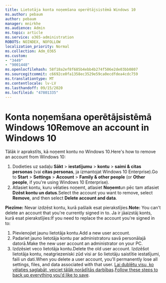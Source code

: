 ```yaml
---
title: Lietotāja konta noņemšana operētājsistēmā Windows 10
ms.author: pebaum
author: pebaum
manager: mnirkhe
ms.audience: Admin
ms.topic: article
ms.service: o365-administration
ROBOTS: NOINDEX, NOFOLLOW
localization_priority: Normal
ms.collection: Adm_O365
ms.custom:
- "3449"
- "9001448"
ms.openlocfilehash: 58f18a2ef8f685b4ebb4b274f506e2de03bb0807
ms.sourcegitcommit: c6692ce0fa1358ec3529e59ca0ecdfdea4cdc759
ms.translationtype: MT
ms.contentlocale: lv-LV
ms.lasthandoff: 09/15/2020
ms.locfileid: "47801335"
---
```

# <a name="remove-an-account-in-windows-10"></a><span data-ttu-id="63efb-102">Konta noņemšana operētājsistēmā Windows 10</span><span class="sxs-lookup"><span data-stu-id="63efb-102">Remove an account in Windows 10</span></span>

<span data-ttu-id="63efb-103">Tālāk ir aprakstīts, kā noņemt kontu no Windows 10.</span><span class="sxs-lookup"><span data-stu-id="63efb-103">Here's how to remove an account from Windows 10:</span></span>

1. <span data-ttu-id="63efb-104">Dodieties uz sadaļu **Sākt**  >  **iestatījumu**  >  **kontu**  >  **saimi & citas personas** (vai **citas personas**, ja izmantojat Windows 10 Enterprise).</span><span class="sxs-lookup"><span data-stu-id="63efb-104">Go to **Start** > **Settings** > **Account** > **Family & other people** (or **Other people**, if you're using Windows 10 Enterprise).</span></span>
2. <span data-ttu-id="63efb-105">Atlasiet kontu, kuru vēlaties noņemt, atlasiet **Noņemt**un pēc tam atlasiet **Dzēst kontu un datus**.</span><span class="sxs-lookup"><span data-stu-id="63efb-105">Select the account you want to remove, select **Remove**, and then select **Delete account and data**.</span></span>
 
<span data-ttu-id="63efb-106">**Piezīme:** Nevar izdzēst kontu, kurā pašlaik esat pierakstījies.</span><span class="sxs-lookup"><span data-stu-id="63efb-106">**Note:** You can't delete an account that you're currently signed in to.</span></span>  <span data-ttu-id="63efb-107">Ja ir jāaizstāj konts, kurā esat pierakstījies:</span><span class="sxs-lookup"><span data-stu-id="63efb-107">If you need to replace the account you're signed in to:</span></span>

1. <span data-ttu-id="63efb-108">Pievienojiet jaunu lietotāja kontu.</span><span class="sxs-lookup"><span data-stu-id="63efb-108">Add a new user account.</span></span>
2. <span data-ttu-id="63efb-109">Padariet jauno lietotāja kontu par administratoru savā personālajā datorā.</span><span class="sxs-lookup"><span data-stu-id="63efb-109">Make the new user account an administrator on your PC.</span></span>
3. <span data-ttu-id="63efb-110">Izdzēsiet veco lietotāja kontu.</span><span class="sxs-lookup"><span data-stu-id="63efb-110">Delete the old user account.</span></span> <span data-ttu-id="63efb-111">Izdzēšot lietotāja kontu, neatgriezeniski zūd visi ar šo lietotāju saistītie iestatījumi, faili un dati.</span><span class="sxs-lookup"><span data-stu-id="63efb-111">When you delete a user account, you'll permanently lose all settings, files, and data associated with that user.</span></span> <span data-ttu-id="63efb-112">[Lai dublētu visu, ko vēlaties saglabāt, veiciet tālāk norādītās darbības](https://support.microsoft.com/help/4027408/windows-10-backup-and-restore).</span><span class="sxs-lookup"><span data-stu-id="63efb-112">[Follow these steps to back up everything you'd like to save](https://support.microsoft.com/help/4027408/windows-10-backup-and-restore).</span></span>